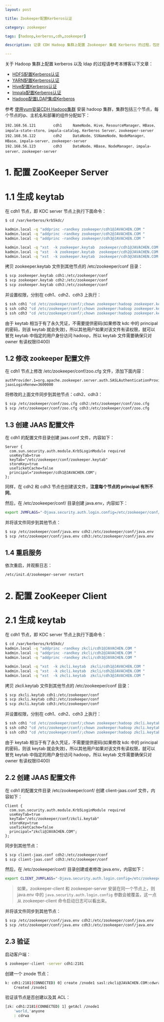 ```yaml
---
layout: post

title: Zookeeper配置Kerberos认证

category: zookeeper

tags: [hadoop,kerberos,cdh,zookeeper]

description: 记录 CDH Hadoop 集群上配置 Zookeeper 集成 Kerberos 的过程，包括 Kerberos 的安装和 Zookeeper 相关配置修改说明。

---
```


关于 Hadoop 集群上配置 kerberos 以及 ldap 的过程请参考本博客以下文章：

 - [HDFS配置Kerberos认证](/2014/11/04/config-kerberos-in-cdh-hdfs.html)
 - [YARN配置Kerberos认证](/2014/11/05/config-kerberos-in-cdh-yarn.html)
 - [Hive配置Kerberos认证](/2014/11/06/config-kerberos-in-cdh-hive.html)
 - [Impala配置Kerberos认证](/2014/11/06/config-kerberos-in-cdh-impala.html)
 - [Hadoop配置LDAP集成Kerberos](/2014/11/12/config-ldap-with-kerberos-in-cdh-hadoop.html)


参考 [使用yum安装CDH Hadoop集群](/2013/04/06/install-cloudera-cdh-by-yum.html) 安装 hadoop 集群，集群包括三个节点，每个节点的ip、主机名和部署的组件分配如下：

~~~
192.168.56.121        cdh1     NameNode、Hive、ResourceManager、HBase、impala-state-store、impala-catalog、Kerberos Server、zookeeper-server
192.168.56.122        cdh2     DataNode、SSNameNode、NodeManager、HBase、impala-server、zookeeper-server
192.168.56.123        cdh3     DataNode、HBase、NodeManager、impala-server、zookeeper-server
~~~

# 1. 配置 ZooKeeper Server

# 1.1 生成 keytab

在 cdh1 节点，即 KDC server 节点上执行下面命令：

~~~bash
$ cd /var/kerberos/krb5kdc/

kadmin.local -q "addprinc -randkey zookeeper/cdh1@JAVACHEN.COM "
kadmin.local -q "addprinc -randkey zookeeper/cdh2@JAVACHEN.COM "
kadmin.local -q "addprinc -randkey zookeeper/cdh3@JAVACHEN.COM "

kadmin.local -q "xst  -k zookeeper.keytab  zookeeper/cdh1@JAVACHEN.COM "
kadmin.local -q "xst  -k zookeeper.keytab  zookeeper/cdh2@JAVACHEN.COM "
kadmin.local -q "xst  -k zookeeper.keytab  zookeeper/cdh3@JAVACHEN.COM "
~~~

拷贝 zookeeper.keytab 文件到其他节点的 /etc/zookeeper/conf 目录：

~~~bash
$ scp zookeeper.keytab cdh1:/etc/zookeeper/conf
$ scp zookeeper.keytab cdh2:/etc/zookeeper/conf
$ scp zookeeper.keytab cdh3:/etc/zookeeper/conf
~~~

并设置权限，分别在 cdh1、cdh2、cdh3 上执行：

~~~bash
$ ssh cdh1 "cd /etc/zookeeper/conf/;chown zookeeper:hadoop zookeeper.keytab ;chmod 400 *.keytab"
$ ssh cdh2 "cd /etc/zookeeper/conf/;chown zookeeper:hadoop zookeeper.keytab ;chmod 400 *.keytab"
$ ssh cdh3 "cd /etc/zookeeper/conf/;chown zookeeper:hadoop zookeeper.keytab ;chmod 400 *.keytab"
~~~

由于 keytab 相当于有了永久凭证，不需要提供密码(如果修改 kdc 中的 principal 的密码，则该 keytab 就会失效)，所以其他用户如果对该文件有读权限，就可以冒充 keytab 中指定的用户身份访问 hadoop，所以 keytab 文件需要确保只对 owner 有读权限(0400)

## 1.2 修改 zookeeper 配置文件

在 cdh1 节点上修改 /etc/zookeeper/conf/zoo.cfg 文件，添加下面内容：

~~~properties
authProvider.1=org.apache.zookeeper.server.auth.SASLAuthenticationProvider
jaasLoginRenew=3600000
~~~

将修改的上面文件同步到其他节点：cdh2、cdh3：

~~~bash
$ scp /etc/zookeeper/conf/zoo.cfg cdh2:/etc/zookeeper/conf/zoo.cfg
$ scp /etc/zookeeper/conf/zoo.cfg cdh3:/etc/zookeeper/conf/zoo.cfg
~~~

## 1.3 创建 JAAS 配置文件

在 cdh1 的配置文件目录创建 jaas.conf 文件，内容如下：

~~~
Server {
  com.sun.security.auth.module.Krb5LoginModule required
  useKeyTab=true
  keyTab="/etc/zookeeper/conf/zookeeper.keytab"
  storeKey=true
  useTicketCache=false
  principal="zookeeper/cdh1@JAVACHEN.COM";
};
~~~

同样，在 cdh2 和 cdh3 节点也创建该文件，**注意每个节点的 principal 有所不同**。

然后，在 /etc/zookeeper/conf/ 目录创建 java.env，内容如下：

~~~bash
export JVMFLAGS="-Djava.security.auth.login.config=/etc/zookeeper/conf/jaas.conf"
~~~

并将该文件同步到其他节点：

~~~bash
$ scp /etc/zookeeper/conf/java.env cdh2:/etc/zookeeper/conf/java.env
$ scp /etc/zookeeper/conf/java.env cdh3:/etc/zookeeper/conf/java.env
~~~

## 1.4 重启服务

依次重启，并观察日志：

~~~bash
/etc/init.d/zookeeper-server restart
~~~

# 2. 配置 ZooKeeper Client

# 2.1 生成 keytab

在 cdh1 节点，即 KDC server 节点上执行下面命令：

~~~bash
$ cd /var/kerberos/krb5kdc/
kadmin.local -q "addprinc -randkey zkcli/cdh1@JAVACHEN.COM "
kadmin.local -q "addprinc -randkey zkcli/cdh2@JAVACHEN.COM "
kadmin.local -q "addprinc -randkey zkcli/cdh3@JAVACHEN.COM "

kadmin.local -q "xst  -k zkcli.keytab  zkcli/cdh1@JAVACHEN.COM "
kadmin.local -q "xst  -k zkcli.keytab  zkcli/cdh2@JAVACHEN.COM "
kadmin.local -q "xst  -k zkcli.keytab  zkcli/cdh3@JAVACHEN.COM "
~~~

拷贝 zkcli.keytab 文件到其他节点的 /etc/zookeeper/conf 目录：

~~~bash
$ scp zkcli.keytab cdh1:/etc/zookeeper/conf
$ scp zkcli.keytab cdh2:/etc/zookeeper/conf
$ scp zkcli.keytab cdh3:/etc/zookeeper/conf
~~~

并设置权限，分别在 cdh1、cdh2、cdh3 上执行：

~~~bash
$ ssh cdh1 "cd /etc/zookeeper/conf/;chown zookeeper:hadoop zkcli.keytab ;chmod 400 *.keytab"
$ ssh cdh2 "cd /etc/zookeeper/conf/;chown zookeeper:hadoop zkcli.keytab ;chmod 400 *.keytab"
$ ssh cdh3 "cd /etc/zookeeper/conf/;chown zookeeper:hadoop zkcli.keytab ;chmod 400 *.keytab"
~~~

由于 keytab 相当于有了永久凭证，不需要提供密码(如果修改 kdc 中的 principal 的密码，则该 keytab 就会失效)，所以其他用户如果对该文件有读权限，就可以冒充 keytab 中指定的用户身份访问 hadoop，所以 keytab 文件需要确保只对 owner 有读权限(0400)

## 2.2 创建 JAAS 配置文件

在 cdh1 的配置文件目录 /etc/zookeeper/conf/ 创建 client-jaas.conf 文件，内容如下：

~~~
Client {
  com.sun.security.auth.module.Krb5LoginModule required
  useKeyTab=true
  keyTab="/etc/zookeeper/conf/zkcli.keytab"
  storeKey=true
  useTicketCache=false
  principal="zkcli@JAVACHEN.COM";
};
~~~

同步到其他节点：

~~~bash
$ scp client-jaas.conf cdh2:/etc/zookeeper/conf
$ scp client-jaas.conf cdh3:/etc/zookeeper/conf
~~~

然后，在 /etc/zookeeper/conf/ 目录创建或者修改  java.env，内容如下：

~~~bash
export CLIENT_JVMFLAGS="-Djava.security.auth.login.config=/etc/zookeeper/conf/client-jaas.conf"
~~~

> 如果，zookeeper-client 和 zookeeper-server 安装在同一个节点上，则 java.env 中的 `java.security.auth.login.config` 参数会被覆盖，这一点从 zookeeper-client 命令启动日志可以看出来。

并将该文件同步到其他节点：

~~~bash
$ scp /etc/zookeeper/conf/java.env cdh2:/etc/zookeeper/conf/java.env
$ scp /etc/zookeeper/conf/java.env cdh3:/etc/zookeeper/conf/java.env
~~~

## 2.3 验证

启动客户端：

~~~bash
$ zookeeper-client -server cdh1:2181
~~~

创建一个 znode 节点：

~~~bash
k: cdh1:2181(CONNECTED) 0] create /znode1 sasl:zkcli@JAVACHEN.COM:cdwra
    Created /znode1
~~~

验证该节点是否创建以及其 ACL：

~~~bash
[zk: cdh1:2181(CONNECTED) 1] getAcl /znode1
    'world,'anyone
    : cdrwa
~~~
